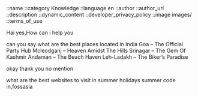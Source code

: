 <html>
  <body>
::name <bunny_murari>
::category Knowledge
::language en
::author <author_name>
::author_url <author_url>
::description <description> 
::dynamic_content <Yes/No>
::developer_privacy_policy <link>
::image images/<image_name>
::terms_of_use <link>



Hai
yes,How can i help you

can you say what are the best places located in India
Goa – The Official Party Hub
Mcleodganj – Heaven Amidst The Hills
Srinagar – The Gem Of Kashmir
Andaman – The Beach Haven
Leh-Ladakh – The Biker’s Paradise

okay thank you 
no mention

what are the best websites to visit in summer holidays
summer code in,fossasia

</body>
</html>
